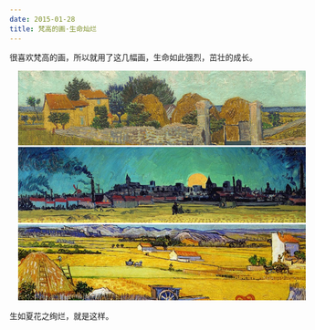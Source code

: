 ```yaml
---
date: 2015-01-28
title: 梵高的画·生命灿烂
---
```


很喜欢梵高的画，所以就用了这几幅画，生命如此强烈，茁壮的成长。

<img src="/images/619227000_2.jpeg" alt="" style="margin-left: 15px" />

<img src="/images/807014000_2.jpeg" alt="" style="margin-left: 15px" />

<img src="/images/i_82249_101.jpeg" alt="" style="margin-left: 15px" />

生如夏花之绚烂，就是这样。